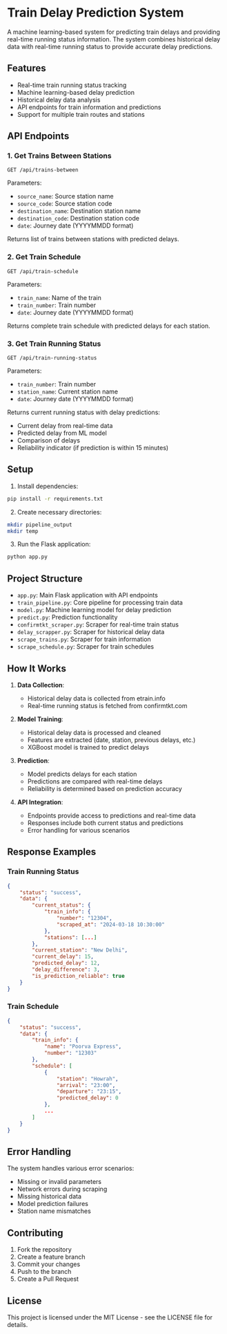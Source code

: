 # Train Delay Prediction System

A machine learning-based system for predicting train delays and providing real-time running status information. The system combines historical delay data with real-time running status to provide accurate delay predictions.

## Features

- Real-time train running status tracking
- Machine learning-based delay prediction
- Historical delay data analysis
- API endpoints for train information and predictions
- Support for multiple train routes and stations

## API Endpoints

### 1. Get Trains Between Stations
```
GET /api/trains-between
```
Parameters:
- `source_name`: Source station name
- `source_code`: Source station code
- `destination_name`: Destination station name
- `destination_code`: Destination station code
- `date`: Journey date (YYYYMMDD format)

Returns list of trains between stations with predicted delays.

### 2. Get Train Schedule
```
GET /api/train-schedule
```
Parameters:
- `train_name`: Name of the train
- `train_number`: Train number
- `date`: Journey date (YYYYMMDD format)

Returns complete train schedule with predicted delays for each station.

### 3. Get Train Running Status
```
GET /api/train-running-status
```
Parameters:
- `train_number`: Train number
- `station_name`: Current station name
- `date`: Journey date (YYYYMMDD format)

Returns current running status with delay predictions:
- Current delay from real-time data
- Predicted delay from ML model
- Comparison of delays
- Reliability indicator (if prediction is within 15 minutes)

## Setup

1. Install dependencies:
```bash
pip install -r requirements.txt
```

2. Create necessary directories:
```bash
mkdir pipeline_output
mkdir temp
```

3. Run the Flask application:
```bash
python app.py
```

## Project Structure

- `app.py`: Main Flask application with API endpoints
- `train_pipeline.py`: Core pipeline for processing train data
- `model.py`: Machine learning model for delay prediction
- `predict.py`: Prediction functionality
- `confirmtkt_scraper.py`: Scraper for real-time train status
- `delay_scrapper.py`: Scraper for historical delay data
- `scrape_trains.py`: Scraper for train information
- `scrape_schedule.py`: Scraper for train schedules

## How It Works

1. **Data Collection**:
   - Historical delay data is collected from etrain.info
   - Real-time running status is fetched from confirmtkt.com

2. **Model Training**:
   - Historical delay data is processed and cleaned
   - Features are extracted (date, station, previous delays, etc.)
   - XGBoost model is trained to predict delays

3. **Prediction**:
   - Model predicts delays for each station
   - Predictions are compared with real-time delays
   - Reliability is determined based on prediction accuracy

4. **API Integration**:
   - Endpoints provide access to predictions and real-time data
   - Responses include both current status and predictions
   - Error handling for various scenarios

## Response Examples

### Train Running Status
```json
{
    "status": "success",
    "data": {
        "current_status": {
            "train_info": {
                "number": "12304",
                "scraped_at": "2024-03-18 10:30:00"
            },
            "stations": [...]
        },
        "current_station": "New Delhi",
        "current_delay": 15,
        "predicted_delay": 12,
        "delay_difference": 3,
        "is_prediction_reliable": true
    }
}
```

### Train Schedule
```json
{
    "status": "success",
    "data": {
        "train_info": {
            "name": "Poorva Express",
            "number": "12303"
        },
        "schedule": [
            {
                "station": "Howrah",
                "arrival": "23:00",
                "departure": "23:15",
                "predicted_delay": 0
            },
            ...
        ]
    }
}
```

## Error Handling

The system handles various error scenarios:
- Missing or invalid parameters
- Network errors during scraping
- Missing historical data
- Model prediction failures
- Station name mismatches

## Contributing

1. Fork the repository
2. Create a feature branch
3. Commit your changes
4. Push to the branch
5. Create a Pull Request

## License

This project is licensed under the MIT License - see the LICENSE file for details. 
